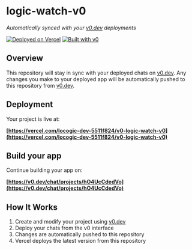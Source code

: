 # logic-watch-v0

*Automatically synced with your [v0.dev](https://v0.dev) deployments*

[![Deployed on Vercel](https://img.shields.io/badge/Deployed%20on-Vercel-black?style=for-the-badge&logo=vercel)](https://vercel.com/locogic-dev-5511f824/v0-logic-watch-v0)
[![Built with v0](https://img.shields.io/badge/Built%20with-v0.dev-black?style=for-the-badge)](https://v0.dev/chat/projects/hO4UcCdedVo)

## Overview

This repository will stay in sync with your deployed chats on [v0.dev](https://v0.dev).
Any changes you make to your deployed app will be automatically pushed to this repository from [v0.dev](https://v0.dev).

## Deployment

Your project is live at:

**[https://vercel.com/locogic-dev-5511f824/v0-logic-watch-v0](https://vercel.com/locogic-dev-5511f824/v0-logic-watch-v0)**

## Build your app

Continue building your app on:

**[https://v0.dev/chat/projects/hO4UcCdedVo](https://v0.dev/chat/projects/hO4UcCdedVo)**

## How It Works

1. Create and modify your project using [v0.dev](https://v0.dev)
2. Deploy your chats from the v0 interface
3. Changes are automatically pushed to this repository
4. Vercel deploys the latest version from this repository
